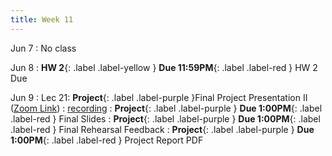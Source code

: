```yaml
---
title: Week 11
---
```


Jun 7
: No class

Jun 8
: **HW 2**{: .label .label-yellow } **Due 11:59PM**{: .label .label-red } HW 2 Due

Jun 9
: Lec 21: **Project**{: .label .label-purple }Final Project Presentation II ([Zoom Link](https://ucsd.zoom.us/j/92870101766))
: [recording](#)
: **Project**{: .label .label-purple } **Due 1:00PM**{: .label .label-red } Final Slides
: **Project**{: .label .label-purple } **Due 1:00PM**{: .label .label-red } Final Rehearsal Feedback
: **Project**{: .label .label-purple } **Due 1:00PM**{: .label .label-red } Project Report PDF